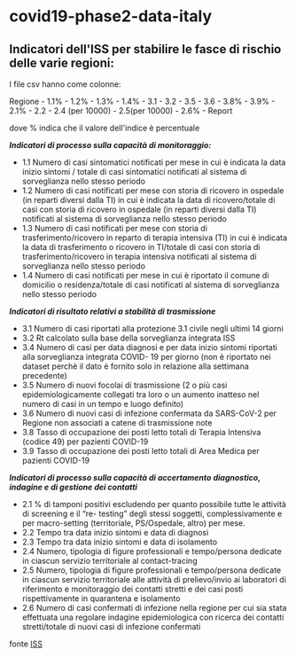 # covid19-phase2-data-italy


## Indicatori dell'ISS per stabilire le fasce di rischio delle varie regioni:

I file csv hanno come colonne:


Regione	- 1.1%	- 1.2%	- 1.3%	- 1.4%	- 3.1 -	3.2	- 3.5	- 3.6 -	3.8% -	3.9% -	2.1% -	2.2 -	2.4 (per 10000) -	2.5(per 10000) -	2.6% -	Report


dove % indica che il valore dell'indice è percentuale

***Indicatori di processo sulla capacità di monitoraggio:***
- 1.1 Numero di casi sintomatici notificati per mese in cui è indicata la data inizio sintomi / totale di casi sintomatici notificati al sistema di sorveglianza nello stesso periodo
- 1.2 Numero di casi notificati per mese con storia di ricovero in ospedale (in reparti diversi dalla TI) in cui è indicata la data di ricovero/totale di casi con storia di ricovero in ospedale (in reparti diversi dalla TI) notificati al sistema di sorveglianza nello stesso periodo
- 1.3 Numero di casi notificati per mese con storia di trasferimento/ricovero in reparto di terapia intensiva (TI) in cui è indicata la data di trasferimento o ricovero in TI/totale di casi con storia di trasferimento/ricovero in terapia intensiva notificati al sistema di sorveglianza nello stesso periodo
- 1.4 Numero di casi notificati per mese in cui è riportato il comune di domicilio o residenza/totale di casi notificati al sistema di sorveglianza nello stesso periodo

***Indicatori di risultato relativi a stabilità di trasmissione***
- 3.1 Numero di casi riportati alla protezione 3.1 civile negli ultimi 14 giorni
- 3.2 Rt calcolato sulla base della sorveglianza integrata ISS
- 3.4 Numero di casi per data diagnosi e per data inizio sintomi riportati alla sorveglianza integrata COVID- 19 per giorno (non è riportato nei dataset perchè il dato è fornito solo in relazione alla settimana precedente)
- 3.5 Numero di nuovi focolai di trasmissione (2 o più casi epidemiologicamente collegati tra loro o un aumento inatteso nel numero di casi in un tempo e luogo definito)
- 3.6 Numero di nuovi casi di infezione confermata da SARS-CoV-2 per Regione non associati a catene di trasmissione note
- 3.8 Tasso di occupazione dei posti letto totali di Terapia Intensiva (codice 49) per pazienti COVID-19
- 3.9 Tasso di occupazione dei posti letto totali di Area Medica per pazienti COVID-19

***Indicatori di processo sulla capacità di accertamento diagnostico, indagine e di gestione dei contatti***
- 2.1 % di tamponi positivi escludendo per quanto possibile tutte le attività di screening e il “re- testing” degli stessi soggetti, complessivamente e per macro-setting (territoriale, PS/Ospedale, altro) per mese.
- 2.2 Tempo tra data inizio sintomi e data di diagnosi
- 2.3 Tempo tra data inizio sintomi e data di isolamento
- 2.4 Numero, tipologia di figure professionali e tempo/persona dedicate in ciascun servizio territoriale al contact-tracing
- 2.5 Numero, tipologia di figure professionali e tempo/persona dedicate in ciascun servizio territoriale alle attività di prelievo/invio ai laboratori di riferimento e monitoraggio dei contatti stretti e dei casi posti rispettivamente in
quarantena e isolamento
- 2.6 Numero di casi confermati di infezione nella regione per cui sia stata effettuata una regolare indagine epidemiologica con ricerca dei contatti stretti/totale di nuovi casi di infezione confermati

fonte [ISS](http://www.salute.gov.it/portale/nuovocoronavirus/archivioMonitoraggiNuovoCoronavirus.jsp)
